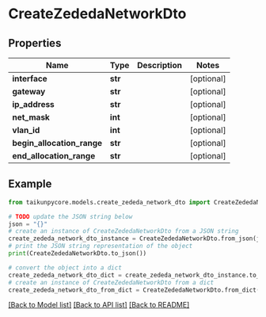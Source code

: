 # CreateZededaNetworkDto


## Properties

Name | Type | Description | Notes
------------ | ------------- | ------------- | -------------
**interface** | **str** |  | [optional] 
**gateway** | **str** |  | [optional] 
**ip_address** | **str** |  | [optional] 
**net_mask** | **int** |  | [optional] 
**vlan_id** | **int** |  | [optional] 
**begin_allocation_range** | **str** |  | [optional] 
**end_allocation_range** | **str** |  | [optional] 

## Example

```python
from taikunpycore.models.create_zededa_network_dto import CreateZededaNetworkDto

# TODO update the JSON string below
json = "{}"
# create an instance of CreateZededaNetworkDto from a JSON string
create_zededa_network_dto_instance = CreateZededaNetworkDto.from_json(json)
# print the JSON string representation of the object
print(CreateZededaNetworkDto.to_json())

# convert the object into a dict
create_zededa_network_dto_dict = create_zededa_network_dto_instance.to_dict()
# create an instance of CreateZededaNetworkDto from a dict
create_zededa_network_dto_from_dict = CreateZededaNetworkDto.from_dict(create_zededa_network_dto_dict)
```
[[Back to Model list]](../README.md#documentation-for-models) [[Back to API list]](../README.md#documentation-for-api-endpoints) [[Back to README]](../README.md)


